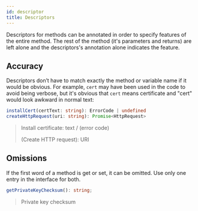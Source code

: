 ```yaml
---
id: descriptor
title: Descriptors
---
```


Descriptors for methods can be annotated in order to specify features of the entire method. The rest of the method (it's parameters and returns) are left alone and the descriptors's annotation alone indicates the feature.

## Accuracy

Descriptors don’t have to match exactly the method or variable name if it would be obvious. For example, `cert` may have been used in the code to avoid being verbose, but it's obvious that `cert` means certificate and "cert" would look awkward in normal text:

```typescript
installCert(certText: string): ErrorCode | undefined
createHttpRequest(uri: string): Promise<HttpRequest>
```

> Install certificate: text / (error code)
>
> (Create HTTP request): URI

## Omissions

If the first word of a method is get or set, it can be omitted. Use only one entry in the interface for both.

```typescript
getPrivateKeyChecksum(): string;
```

> Private key checksum